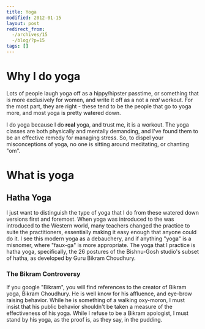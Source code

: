 ```yaml
---
title: Yoga
modified: 2012-01-15
layout: post
redirect_from:
  -/archives/15
  -/blog/?p=15
tags: []
---
```



Why I do yoga
=============

Lots of people laugh yoga off as a hippy/hipster passtime, or something that is more exclusively for women, and write it off as a not a *real* workout. For the most part, they are right - these tend to be the people that go to yoga more, and most yoga is pretty watered down.

I do yoga because I do **real** yoga, and trust me, it is a workout. The yoga classes are both physically and mentally demanding, and I've found them to be an effective remedy for managing stress. So, to dispel your misconceptions of yoga, no one is sitting around meditating, or chanting "om".

What is yoga
============

Hatha Yoga
----------

I just want to distinguish the type of yoga that I do from these watered down versions first and foremost. When yoga was introduced to the was introduced to the Western world, many teachers changed the practice to suite the practitioners, essentially making it easy enough that anyone could do it. I see this modern yoga as a debauchery, and if anything "yoga" is a misnomer, where "faux-ga" is more appropriate. The yoga that I practice is hatha yoga, specifically, the 26 postures of the Bishnu-Gosh studio's subset of hatha, as developed by Guru Bikram Choudhury.

### The Bikram Controversy

If you google "Bikram", you will find references to the creator of Bikram yoga, Bikram Choudhury. He is well know for his affluence, and eye-brow raising behavior. While he is something of a walking oxy-moron, I must insist that his public behavior shouldn't be taken a measure of the effectiveness of his yoga. While I refuse to be a Bikram apologist, I must stand by his yoga, as the proof is, as they say, in the pudding.
